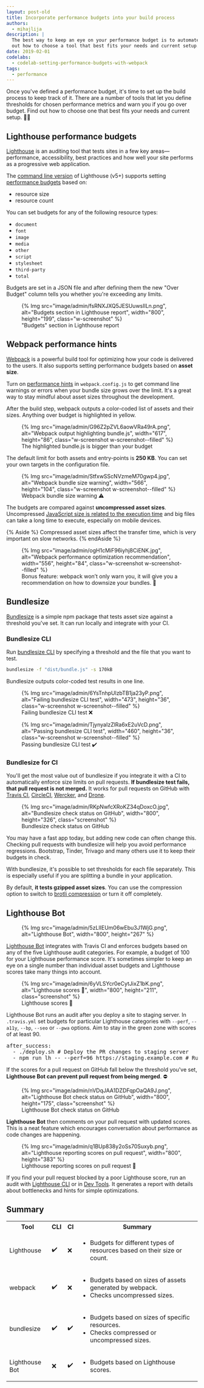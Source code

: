 ```yaml
---
layout: post-old
title: Incorporate performance budgets into your build process
authors:
  - mihajlija
description: |
  The best way to keep an eye on your performance budget is to automate it. Find
  out how to choose a tool that best fits your needs and current setup.
date: 2019-02-01
codelabs:
  - codelab-setting-performance-budgets-with-webpack
tags:
  - performance
---
```


Once you've defined a performance budget, it's time to set up the build process
to keep track of it. There are a number of tools that let you define thresholds
for chosen performance metrics and warn you if you go over budget. Find out
how to choose one that best fits your needs and current setup. 🕵️‍♀️


## Lighthouse performance budgets

[Lighthouse](https://developers.google.com/web/tools/lighthouse/) is an auditing tool that tests sites in a few key areas—performance, accessibility, best practices and how well your site performs as a progressive web application.

The [command line version](https://developers.google.com/web/tools/lighthouse/#cli) of Lighthouse (v5+) supports setting [performance budgets](https://developers.google.com/web/tools/lighthouse/audits/budgets) based on:

- resource size
- resource count

You can set budgets for any of the following resource types:
- `document`
- `font`
- `image`
- `media`
- `other`
- `script`
- `stylesheet`
- `third-party`
- `total`

Budgets are set in a JSON file and after defining them the new "Over Budget" column tells you whether you're exceeding any limits.

<figure class="w-figure">
  {% Img src="image/admin/fsRNXJXQ5JESUuwsIlLn.png", alt="Budgets section in Lighthouse report", width="800", height="199", class="w-screenshot" %}
  <figcaption class="w-figcaption">
    "Budgets" section in Lighthouse report
  </figcaption>
</figure>

## Webpack performance hints

[Webpack](https://developers.google.com/web/fundamentals/performance/webpack/) is a powerful build tool for optimizing how your code is delivered to the users. It also supports setting performance budgets based on **asset size**.

Turn on [performance hints](https://webpack.js.org/configuration/performance/) in `webpack.config.js` to get command line warnings or errors when your bundle size grows over the limit. It's a great way to stay mindful about asset sizes throughout the development.

After the build step, webpack outputs a color-coded list of assets and their sizes. Anything over budget is highlighted in yellow.

<figure class="w-figure">
  {% Img src="image/admin/G96Z2pZVL6aowVRa49rA.png", alt="Webpack output highlighting bundle.js", width="617", height="86", class="w-screenshot w-screenshot--filled" %}
  <figcaption class="w-figcaption">
    The highlighted bundle.js is bigger than your budget
  </figcaption>
</figure>

The default limit for both assets and entry-points is **250 KB**. You can set your own targets in the configuration file.

<figure class="w-figure">
  {% Img src="image/admin/StfxwSScNVzmeM70gwp4.jpg", alt="Webpack bundle size warning", width="566", height="104", class="w-screenshot w-screenshot--filled" %}
  <figcaption class="w-figcaption">
    Webpack bundle size warning ⚠️
  </figcaption>
</figure>

The budgets are compared against **uncompressed asset sizes**. Uncompressed [JavaScript size is related to the execution time](https://v8.dev/blog/cost-of-javascript-2019) and big files can take a long time to execute, especially on mobile devices.

{% Aside %}
Compressed asset sizes affect the transfer time, which is very important on slow networks.
{% endAside %}

<figure class="w-figure">
  {% Img src="image/admin/ogH1cMiF96iyhj8CiENK.jpg", alt="Webpack performance optimization recommendation", width="556", height="84", class="w-screenshot w-screenshot--filled" %}
  <figcaption class="w-figcaption">
    Bonus feature: webpack won’t only warn you, it will give you a recommendation on how to downsize your bundles. 💁
  </figcaption>
</figure>

## Bundlesize

[Bundlesize](https://github.com/siddharthkp/bundlesize) is a simple npm package that tests asset size against a threshold you've set. It can run locally and integrate with your CI.

### Bundlesize CLI

Run [bundlesize CLI](https://github.com/siddharthkp/bundlesize#cli) by specifying a threshold and the file that you want to test.

```bash
bundlesize -f "dist/bundle.js" -s 170kB
```

Bundlesize outputs color-coded test results in one line.

<figure class="w-figure">
  {% Img src="image/admin/6YsTnhpUlzbTB1ja23yP.png", alt="Failing bundlesize CLI test", width="473", height="36", class="w-screenshot w-screenshot--filled" %}
  <figcaption class="w-figcaption">
    Failing bundlesize CLI test ❌
  </figcaption>
</figure>

<figure class="w-figure">
  {% Img src="image/admin/TjynyaIzZlRa6xE2uVcD.png", alt="Passing bundlesize CLI test", width="460", height="36", class="w-screenshot w-screenshot--filled" %}
  <figcaption class="w-figcaption">
    Passing bundlesize CLI test ✔️
  </figcaption>
</figure>

### Bundlesize for CI

You'll get the most value out of bundlesize if you integrate it with a CI to automatically enforce size limits on pull requests. **If bundlesize test fails, that pull request is not merged.** It works for pull requests on GitHub with [Travis CI](https://travis-ci.org/), [CircleCI](https://circleci.com/), [Wercker](http://www.wercker.com/), and [Drone](http://readme.drone.io/).

<figure class="w-figure">
  {% Img src="image/admin/RKpNwfcXRoKZ34qDoxcO.jpg", alt="Bundlesize check status on GitHub", width="800", height="326", class="screenshot" %}
  <figcaption class="w-figcaption">
    Bundlesize check status on GitHub
  </figcaption>
</figure>

You may have a fast app today, but adding new code can often change this. Checking pull requests with bundlesize will help you avoid performance regressions. Bootstrap, Tinder, Trivago and many others use it to keep their budgets in check.

With bundlesize, it's possible to set thresholds for each file separately. This is especially useful if you are splitting a bundle in your application.

By default, **it tests gzipped asset sizes**. You can use the compression option to switch to [brotli compression](https://css-tricks.com/brotli-static-compression/) or turn it off completely.

## Lighthouse Bot

<figure class="w-figure">
  {% Img src="image/admin/5zLlIEUm06wEbu3J1WjG.png", alt="Lighthouse Bot", width="800", height="267" %}
  <figcaption class="w-figcaption">
  </figcaption>
</figure>

[Lighthouse Bot](https://github.com/ebidel/lighthouse-ci) integrates with Travis CI and enforces budgets based on any of the five Lighthouse audit categories. For example, a budget of 100 for your Lighthouse performance score. It's sometimes simpler to keep an eye on a single number than individual asset budgets and Lighthouse scores take many things into account.

<figure class="w-figure">
  {% Img src="image/admin/6yVLSYcr0eCytJixZ1bK.png", alt="Lighthouse scores 💯", width="800", height="211", class="screenshot" %}
  <figcaption class="w-figcaption">
    Lighthouse scores 💯
  </figcaption>
</figure>

Lighthouse Bot runs an audit after you deploy a site to staging server. In `.travis.yml` set budgets for particular Lighthouse categories with `--perf`, `--a11y`, `--bp`, `--seo` or `--pwa` options. Aim to stay in the green zone with scores of at least 90.

<pre class="prettyprint">
after_success:
  - ./deploy.sh # Deploy the PR changes to staging server
  - npm run lh -- --perf=96 https://staging.example.com # Run Lighthouse test
</pre>

If the scores for a pull request on GitHub fall below the threshold you've set, **Lighthouse Bot can prevent pull request from being merged**. ⛔

<figure class="w-figure">
  {% Img src="image/admin/nVDqJAA1DZDFqpOaQA9J.png", alt="Lighthouse Bot check status on GitHub", width="800", height="175", class="screenshot" %}
  <figcaption class="w-figcaption">
    Lighthouse Bot check status on GitHub
  </figcaption>
</figure>

**Lighthouse Bot** then comments on your pull request with updated scores. This is a neat feature which encourages conversation about performance as code changes are happening.

<figure class="w-figure">
  {% Img src="image/admin/q1BUp838y2oSs70Suxyb.png", alt="Lighthouse reporting scores on pull request", width="800", height="383" %}
  <figcaption class="w-figcaption">
    Lighthouse reporting scores on pull request 💬
  </figcaption>
</figure>

If you find your pull request blocked by a poor Lighthouse score, run an audit with [Lighthouse CLI](https://developers.google.com/web/tools/lighthouse/#cli) or in [Dev Tools](https://developers.google.com/web/tools/lighthouse/#devtools). It generates a report with details about bottlenecks and hints for simple optimizations.

## Summary

<div class="w-table-wrapper">
  <table>
    <tr>
      <th>Tool</th>
      <th>CLI</th>
      <th>CI</th>
      <th>Summary</th>
    </tr>
    <tr>
      <td>Lighthouse</td>
      <td>✔️</td>
      <td>❌</td>
      <td>
        <ul>
          <li>Budgets for different types of resources based on their size or count.</li>
        </ul>
      </td>
    </tr>
    <tr>
      <td>webpack</td>
      <td>✔️</td>
      <td>❌</td>
      <td>
        <ul>
          <li>Budgets based on sizes of assets generated by webpack.</li>
          <li>Checks uncompressed sizes.</li>
        </ul>
      </td>
    </tr>
    <tr>
      <td>bundlesize</td>
      <td>✔️</td>
      <td>✔️</td>
      <td>
        <ul>
          <li>Budgets based on sizes of specific resources.</li>
          <li>Checks compressed or uncompressed sizes.</li>
        </ul>
      </td>
    </tr>
    <tr>
      <td>Lighthouse Bot</td>
      <td>❌</td>
      <td>✔️</td>
      <td>
        <ul>
          <li>Budgets based on Lighthouse scores.</li>
        </ul>
      </td>
    </tr>
  </table>
</div>
